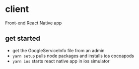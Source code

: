 # client

Front-end React Native app

## get started

- get the GoogleServiceInfo file from an admin
- `yarn setup` pulls node packages and installs ios cocoapods
- `yarn ios` starts react native app in ios simulator
